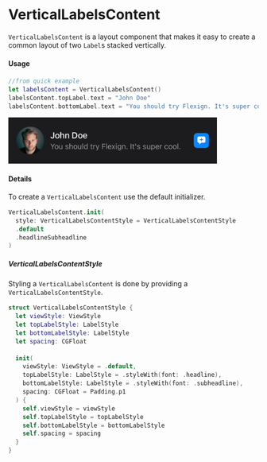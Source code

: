 # VerticalLabelsContent

`VerticalLabelsContent` is a layout component that makes it easy to create a common layout of two `Label`s stacked vertically.

#### Usage

```swift
//from quick example
let labelsContent = VerticalLabelsContent()
labelsContent.topLabel.text = "John Doe"
labelsContent.bottomLabel.text = "You should try Flexign. It's super cool."
```

<img src="Assets/horizontalrowlayout.png" width=420/>

#### Details

To create a `VerticalLabelsContent` use the default initializer.

```swift
VerticalLabelsContent.init(
  style: VerticalLabelsContentStyle = VerticalLabelsContentStyle
  .default
  .headlineSubheadline
)
```

##### VerticalLabelsContentStyle

Styling a `VerticalLabelsContent` is done by providing a `VerticalLabelsContentStyle`.

```swift
struct VerticalLabelsContentStyle {
  let viewStyle: ViewStyle
  let topLabelStyle: LabelStyle
  let bottomLabelStyle: LabelStyle
  let spacing: CGFloat

  init(
    viewStyle: ViewStyle = .default,
    topLabelStyle: LabelStyle = .styleWith(font: .headline),
    bottomLabelStyle: LabelStyle = .styleWith(font: .subheadline),
    spacing: CGFloat = Padding.p1
  ) {
    self.viewStyle = viewStyle
    self.topLabelStyle = topLabelStyle
    self.bottomLabelStyle = bottomLabelStyle
    self.spacing = spacing
  }
}
```

